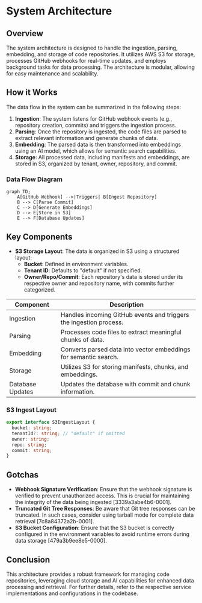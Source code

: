 # System Architecture

## Overview
The system architecture is designed to handle the ingestion, parsing, embedding, and storage of code repositories. It utilizes AWS S3 for storage, processes GitHub webhooks for real-time updates, and employs background tasks for data processing. The architecture is modular, allowing for easy maintenance and scalability.

## How it Works
The data flow in the system can be summarized in the following steps:

1. **Ingestion**: The system listens for GitHub webhook events (e.g., repository creation, commits) and triggers the ingestion process.
2. **Parsing**: Once the repository is ingested, the code files are parsed to extract relevant information and generate chunks of data.
3. **Embedding**: The parsed data is then transformed into embeddings using an AI model, which allows for semantic search capabilities.
4. **Storage**: All processed data, including manifests and embeddings, are stored in S3, organized by tenant, owner, repository, and commit.

### Data Flow Diagram
```mermaid
graph TD;
    A[GitHub Webhook] -->|Triggers| B[Ingest Repository]
    B --> C[Parse Commit]
    C --> D[Generate Embeddings]
    D --> E[Store in S3]
    E --> F[Database Updates]
```

## Key Components
- **S3 Storage Layout**: The data is organized in S3 using a structured layout:
  - **Bucket**: Defined in environment variables.
  - **Tenant ID**: Defaults to "default" if not specified.
  - **Owner/Repo/Commit**: Each repository's data is stored under its respective owner and repository name, with commits further categorized.

| Component         | Description                                                                 |
|-------------------|-----------------------------------------------------------------------------|
| Ingestion         | Handles incoming GitHub events and triggers the ingestion process.          |
| Parsing           | Processes code files to extract meaningful chunks of data.                  |
| Embedding         | Converts parsed data into vector embeddings for semantic search.            |
| Storage           | Utilizes S3 for storing manifests, chunks, and embeddings.                  |
| Database Updates   | Updates the database with commit and chunk information.                     |

### S3 Ingest Layout
```typescript
export interface S3IngestLayout {
  bucket: string;
  tenantId?: string; // "default" if omitted
  owner: string;
  repo: string;
  commit: string;
}
```

## Gotchas
- **Webhook Signature Verification**: Ensure that the webhook signature is verified to prevent unauthorized access. This is crucial for maintaining the integrity of the data being ingested [3339a3abe4b6-0001].
- **Truncated Git Tree Responses**: Be aware that Git tree responses can be truncated. In such cases, consider using tarball mode for complete data retrieval [7c8a84372a2b-0001].
- **S3 Bucket Configuration**: Ensure that the S3 bucket is correctly configured in the environment variables to avoid runtime errors during data storage [479a3b9ee8e5-0000].

## Conclusion
This architecture provides a robust framework for managing code repositories, leveraging cloud storage and AI capabilities for enhanced data processing and retrieval. For further details, refer to the respective service implementations and configurations in the codebase.